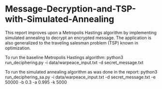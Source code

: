 # Message-Decryption-and-TSP-with-Simulated-Annealing
This report improves upon a Metropolis Hastings algorithm by implementing simulated annealing to decrypt an encrypted message. The application is also generalized to the traveling salesman problem (TSP) known in optimization. 

To run the baseline Metropolis Hastings algorithm: python3 run_deciphering.py -i data/warpeace_input.txt -d secret_message.txt

To run the simulated annealing algorithm as was done in the report: python3 run_deciphering_sa.py -i data/warpeace_input.txt -d secret_message.txt -e 50000 -b 0.3 -a 0.995 -k 5000
